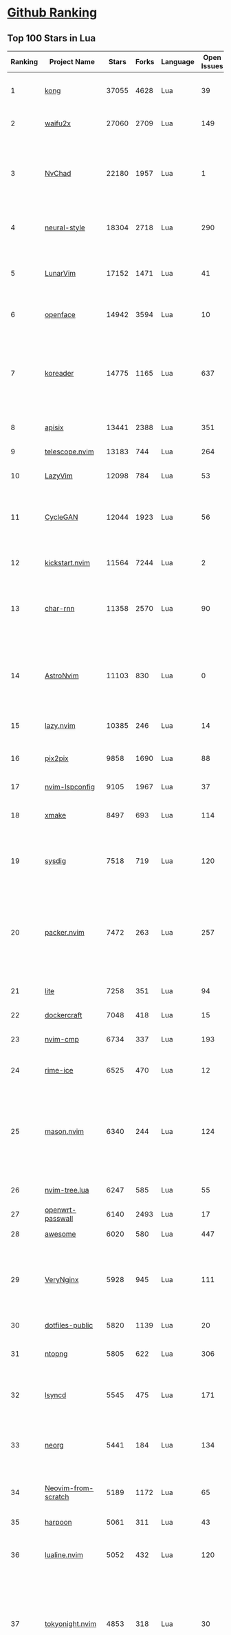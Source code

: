 [Github Ranking](../README.md)
==========

## Top 100 Stars in Lua

| Ranking | Project Name | Stars | Forks | Language | Open Issues | Description | Last Commit |
| ------- | ------------ | ----- | ----- | -------- | ----------- | ----------- | ----------- |
| 1 | [kong](https://github.com/Kong/kong) | 37055 | 4628 | Lua | 39 | 🦍 The Cloud-Native API Gateway and AI Gateway. | 2024-02-29T09:51:13Z |
| 2 | [waifu2x](https://github.com/nagadomi/waifu2x) | 27060 | 2709 | Lua | 149 | Image Super-Resolution for Anime-Style Art | 2023-05-04T00:50:48Z |
| 3 | [NvChad](https://github.com/NvChad/NvChad) | 22180 | 1957 | Lua | 1 | Blazing fast Neovim config providing solid defaults and a beautiful UI, enhancing your neovim experience. | 2024-02-29T03:21:37Z |
| 4 | [neural-style](https://github.com/jcjohnson/neural-style) | 18304 | 2718 | Lua | 290 | Torch implementation of neural style algorithm | 2018-02-23T01:21:20Z |
| 5 | [LunarVim](https://github.com/LunarVim/LunarVim) | 17152 | 1471 | Lua | 41 | 🌙 LunarVim is an IDE layer for Neovim. Completely free and community driven. | 2024-02-13T17:00:19Z |
| 6 | [openface](https://github.com/cmusatyalab/openface) | 14942 | 3594 | Lua | 10 | Face recognition with deep neural networks. | 2023-10-25T21:16:29Z |
| 7 | [koreader](https://github.com/koreader/koreader) | 14775 | 1165 | Lua | 637 | An ebook reader application supporting PDF, DjVu, EPUB, FB2 and many more formats, running on Cervantes, Kindle, Kobo, PocketBook and Android devices | 2024-02-28T17:40:15Z |
| 8 | [apisix](https://github.com/apache/apisix) | 13441 | 2388 | Lua | 351 | The Cloud-Native API Gateway | 2024-02-29T08:42:34Z |
| 9 | [telescope.nvim](https://github.com/nvim-telescope/telescope.nvim) | 13183 | 744 | Lua | 264 | Find, Filter, Preview, Pick. All lua, all the time. | 2024-02-28T11:20:17Z |
| 10 | [LazyVim](https://github.com/LazyVim/LazyVim) | 12098 | 784 | Lua | 53 | Neovim config for the lazy | 2024-02-28T12:23:42Z |
| 11 | [CycleGAN](https://github.com/junyanz/CycleGAN) | 12044 | 1923 | Lua | 56 | Software that can generate photos from paintings,  turn horses into zebras,  perform style transfer, and more. | 2023-09-12T19:48:53Z |
| 12 | [kickstart.nvim](https://github.com/nvim-lua/kickstart.nvim) | 11564 | 7244 | Lua | 2 | A launch point for your personal nvim configuration | 2024-02-28T18:23:14Z |
| 13 | [char-rnn](https://github.com/karpathy/char-rnn) | 11358 | 2570 | Lua | 90 | Multi-layer Recurrent Neural Networks (LSTM, GRU, RNN) for character-level language models in Torch | 2023-10-24T17:15:27Z |
| 14 | [AstroNvim](https://github.com/AstroNvim/AstroNvim) | 11103 | 830 | Lua | 0 | AstroNvim is an aesthetic and feature-rich neovim config that is extensible and easy to use with a great set of plugins  | 2024-02-28T13:33:51Z |
| 15 | [lazy.nvim](https://github.com/folke/lazy.nvim) | 10385 | 246 | Lua | 14 | 💤 A modern plugin manager for Neovim | 2024-02-24T22:36:11Z |
| 16 | [pix2pix](https://github.com/phillipi/pix2pix) | 9858 | 1690 | Lua | 88 | Image-to-image translation with conditional adversarial nets | 2021-06-06T12:09:47Z |
| 17 | [nvim-lspconfig](https://github.com/neovim/nvim-lspconfig) | 9105 | 1967 | Lua | 37 | Quickstart configs for Nvim LSP | 2024-02-29T06:19:32Z |
| 18 | [xmake](https://github.com/xmake-io/xmake) | 8497 | 693 | Lua | 114 | 🔥 A cross-platform build utility based on Lua | 2024-02-29T08:57:59Z |
| 19 | [sysdig](https://github.com/draios/sysdig) | 7518 | 719 | Lua | 120 | Linux system exploration and troubleshooting tool with first class support for containers | 2024-02-21T16:47:38Z |
| 20 | [packer.nvim](https://github.com/wbthomason/packer.nvim) | 7472 | 263 | Lua | 257 | A use-package inspired plugin manager for Neovim. Uses native packages, supports Luarocks dependencies, written in Lua, allows for expressive config | 2024-02-13T18:07:39Z |
| 21 | [lite](https://github.com/rxi/lite) | 7258 | 351 | Lua | 94 | A lightweight text editor written in Lua | 2023-09-20T16:35:31Z |
| 22 | [dockercraft](https://github.com/docker/dockercraft) | 7048 | 418 | Lua | 15 | Docker + Minecraft = Dockercraft | 2021-06-15T14:24:53Z |
| 23 | [nvim-cmp](https://github.com/hrsh7th/nvim-cmp) | 6734 | 337 | Lua | 193 | A completion plugin for neovim coded in Lua. | 2024-02-21T04:11:09Z |
| 24 | [rime-ice](https://github.com/iDvel/rime-ice) | 6525 | 470 | Lua | 12 | Rime 配置：雾凇拼音 \| 长期维护的简体词库 | 2024-02-28T15:17:41Z |
| 25 | [mason.nvim](https://github.com/williamboman/mason.nvim) | 6340 | 244 | Lua | 124 | Portable package manager for Neovim that runs everywhere Neovim runs. Easily install and manage LSP servers, DAP servers, linters, and formatters. | 2024-02-28T21:56:54Z |
| 26 | [nvim-tree.lua](https://github.com/nvim-tree/nvim-tree.lua) | 6247 | 585 | Lua | 55 | A file explorer tree for neovim written in lua | 2024-02-26T07:31:59Z |
| 27 | [openwrt-passwall](https://github.com/xiaorouji/openwrt-passwall) | 6140 | 2493 | Lua | 17 | None | 2024-02-28T12:19:14Z |
| 28 | [awesome](https://github.com/awesomeWM/awesome) | 6020 | 580 | Lua | 447 | awesome window manager | 2024-02-24T15:04:11Z |
| 29 | [VeryNginx](https://github.com/alexazhou/VeryNginx) | 5928 | 945 | Lua | 111 |  A very powerful and friendly  nginx base on lua-nginx-module( openresty ) which provide WAF, Control Panel, and Dashboards.  | 2020-06-30T07:07:17Z |
| 30 | [dotfiles-public](https://github.com/craftzdog/dotfiles-public) | 5820 | 1139 | Lua | 20 | My personal dotfiles | 2024-02-26T00:30:34Z |
| 31 | [ntopng](https://github.com/ntop/ntopng) | 5805 | 622 | Lua | 306 | Web-based Traffic and Security Network Traffic Monitoring | 2024-02-29T09:11:56Z |
| 32 | [lsyncd](https://github.com/lsyncd/lsyncd) | 5545 | 475 | Lua | 171 | Lsyncd (Live Syncing Daemon) synchronizes local directories with remote targets | 2024-01-22T08:37:35Z |
| 33 | [neorg](https://github.com/nvim-neorg/neorg) | 5441 | 184 | Lua | 134 | Modernity meets insane extensibility. The future of organizing your life in Neovim. | 2024-02-28T19:11:39Z |
| 34 | [Neovim-from-scratch](https://github.com/LunarVim/Neovim-from-scratch) | 5189 | 1172 | Lua | 65 | 📚 A Neovim config designed from scratch to be understandable | 2023-11-20T18:22:47Z |
| 35 | [harpoon](https://github.com/ThePrimeagen/harpoon) | 5061 | 311 | Lua | 43 | None | 2024-02-19T22:52:27Z |
| 36 | [lualine.nvim](https://github.com/nvim-lualine/lualine.nvim) | 5052 | 432 | Lua | 120 | A blazing fast and easy to configure neovim statusline plugin written in pure lua. | 2024-02-18T21:11:32Z |
| 37 | [tokyonight.nvim](https://github.com/folke/tokyonight.nvim) | 4853 | 318 | Lua | 30 | 🏙  A clean, dark Neovim theme written in Lua, with support for lsp, treesitter and lots of plugins. Includes additional themes for Kitty, Alacritty, iTerm and Fish. | 2024-02-07T16:32:14Z |
| 38 | [DenseNet](https://github.com/liuzhuang13/DenseNet) | 4658 | 1069 | Lua | 28 | Densely Connected Convolutional Networks, In CVPR 2017 (Best Paper Award). | 2024-01-09T13:15:40Z |
| 39 | [nvim-dap](https://github.com/mfussenegger/nvim-dap) | 4482 | 168 | Lua | 30 | Debug Adapter Protocol client implementation for Neovim | 2024-02-17T10:41:39Z |
| 40 | [nvim](https://github.com/catppuccin/nvim) | 4289 | 194 | Lua | 4 | 🍨 Soothing pastel theme for (Neo)vim | 2024-02-24T20:35:55Z |
| 41 | [trouble.nvim](https://github.com/folke/trouble.nvim) | 4270 | 148 | Lua | 105 | 🚦 A pretty diagnostics, references, telescope results, quickfix and location list to help you solve all the trouble your code is causing. | 2024-02-22T10:38:32Z |
| 42 | [lite-xl](https://github.com/lite-xl/lite-xl) | 4246 | 198 | Lua | 151 | A lightweight text editor written in Lua | 2024-02-29T04:46:39Z |
| 43 | [fast-neural-style](https://github.com/jcjohnson/fast-neural-style) | 4234 | 813 | Lua | 126 | Feedforward style transfer | 2023-10-03T20:54:31Z |
| 44 | [which-key.nvim](https://github.com/folke/which-key.nvim) | 4140 | 139 | Lua | 160 | 💥   Create key bindings that stick. WhichKey is a lua plugin for Neovim 0.5 that displays a popup with possible keybindings of the command you started typing. | 2024-02-22T10:59:38Z |
| 45 | [gitsigns.nvim](https://github.com/lewis6991/gitsigns.nvim) | 4107 | 154 | Lua | 51 | Git integration for buffers | 2024-02-28T17:12:37Z |
| 46 | [ngx_lua_waf](https://github.com/loveshell/ngx_lua_waf) | 3851 | 1435 | Lua | 58 | ngx_lua_waf是一个基于lua-nginx-module(openresty)的web应用防火墙 | 2022-12-23T09:53:21Z |
| 47 | [fairseq-lua](https://github.com/facebookresearch/fairseq-lua) | 3752 | 620 | Lua | 16 | Facebook AI Research Sequence-to-Sequence Toolkit | 2021-09-17T09:21:31Z |
| 48 | [luvit](https://github.com/luvit/luvit) | 3742 | 373 | Lua | 82 | Lua + libUV + jIT = pure awesomesauce | 2024-01-29T03:04:06Z |
| 49 | [CorsixTH](https://github.com/CorsixTH/CorsixTH) | 3723 | 338 | Lua | 229 | Open source clone of Theme Hospital | 2024-02-29T01:51:05Z |
| 50 | [null-ls.nvim](https://github.com/jose-elias-alvarez/null-ls.nvim) | 3618 | 802 | Lua | 71 | Use Neovim as a language server to inject LSP diagnostics, code actions, and more via Lua. | 2023-10-03T08:04:11Z |
| 51 | [indent-blankline.nvim](https://github.com/lukas-reineke/indent-blankline.nvim) | 3585 | 91 | Lua | 15 | Indent guides  for Neovim | 2024-02-13T06:39:54Z |
| 52 | [openresty-best-practices](https://github.com/moonbingbing/openresty-best-practices) | 3533 | 859 | Lua | 36 | None | 2023-02-22T06:23:42Z |
| 53 | [toggleterm.nvim](https://github.com/akinsho/toggleterm.nvim) | 3502 | 156 | Lua | 30 | A neovim lua plugin to help easily manage multiple terminal windows | 2024-02-16T11:14:48Z |
| 54 | [PathOfBuilding](https://github.com/PathOfBuildingCommunity/PathOfBuilding) | 3484 | 1961 | Lua | 648 | Offline build planner for Path of Exile. | 2024-02-25T19:46:33Z |
| 55 | [mini.nvim](https://github.com/echasnovski/mini.nvim) | 3463 | 132 | Lua | 24 | Library of 35+ independent Lua modules improving overall Neovim (version 0.7 and higher) experience with minimal effort | 2024-02-28T19:45:34Z |
| 56 | [noice.nvim](https://github.com/folke/noice.nvim) | 3420 | 71 | Lua | 53 | 💥 Highly experimental plugin that completely replaces the UI for messages, cmdline and the popupmenu. | 2024-02-21T21:00:17Z |
| 57 | [lsp-zero.nvim](https://github.com/VonHeikemen/lsp-zero.nvim) | 3345 | 94 | Lua | 8 | A starting point to setup some lsp related features in neovim. | 2024-02-27T14:37:23Z |
| 58 | [kanagawa.nvim](https://github.com/rebelot/kanagawa.nvim) | 3344 | 137 | Lua | 29 | NeoVim dark colorscheme inspired by the colors of the famous painting by Katsushika Hokusai. | 2024-02-28T13:35:21Z |
| 59 | [tarantool](https://github.com/tarantool/tarantool) | 3300 | 371 | Lua | 1190 | Get your data in RAM. Get compute close to data. Enjoy the performance. | 2024-02-29T09:13:01Z |
| 60 | [yoru](https://github.com/rxyhn/yoru) | 3282 | 200 | Lua | 35 | 夜 - Yoru \| Aesthetic and Beautiful Awesome  Environment :first_quarter_moon: | 2024-01-28T16:37:06Z |
| 61 | [Comment.nvim](https://github.com/numToStr/Comment.nvim) | 3268 | 124 | Lua | 26 | :brain: :muscle: // Smart and powerful comment plugin for neovim. Supports treesitter, dot repeat, left-right/up-down motions, hooks, and more | 2024-02-29T07:04:58Z |
| 62 | [vulscan](https://github.com/scipag/vulscan) | 3247 | 654 | Lua | 0 | Advanced vulnerability scanning with Nmap NSE | 2023-07-23T17:15:05Z |
| 63 | [ChatGPT.nvim](https://github.com/jackMort/ChatGPT.nvim) | 3214 | 259 | Lua | 58 | ChatGPT Neovim Plugin: Effortless Natural Language Generation with OpenAI's ChatGPT API | 2024-02-29T09:31:08Z |
| 64 | [lspsaga.nvim](https://github.com/nvimdev/lspsaga.nvim) | 3186 | 271 | Lua | 32 | improve neovim lsp experience | 2024-02-24T23:49:47Z |
| 65 | [articles](https://github.com/Wscats/articles) | 3172 | 735 | Lua | 4 | 🔖My Learning Notes and Memories - 分享我的学习片段和与你的回忆 | 2022-04-25T00:46:45Z |
| 66 | [diffview.nvim](https://github.com/sindrets/diffview.nvim) | 3156 | 85 | Lua | 35 | Single tabpage interface for easily cycling through diffs for all modified files for any git rev. | 2024-02-20T22:25:29Z |
| 67 | [deepmask](https://github.com/facebookresearch/deepmask) | 3109 | 526 | Lua | 46 | Torch implementation of DeepMask and SharpMask | 2019-01-16T17:21:51Z |
| 68 | [moonscript](https://github.com/leafo/moonscript) | 3093 | 190 | Lua | 176 | :crescent_moon: A language that compiles to Lua | 2023-11-06T20:54:53Z |
| 69 | [nmap-vulners](https://github.com/vulnersCom/nmap-vulners) | 3081 | 547 | Lua | 17 | NSE script based on Vulners.com API | 2022-12-16T11:22:30Z |
| 70 | [nvim-config](https://github.com/jdhao/nvim-config) | 3065 | 463 | Lua | 6 | A modern Neovim configuration with full battery for Python, Lua, C++, Markdown, LaTeX, and more... | 2024-02-27T22:37:20Z |
| 71 | [luarocks](https://github.com/luarocks/luarocks) | 3024 | 423 | Lua | 166 | LuaRocks is the package manager for the Lua programming language. | 2024-02-29T04:56:27Z |
| 72 | [cdn-up-and-running](https://github.com/leandromoreira/cdn-up-and-running) | 3017 | 176 | Lua | 2 | CDN Up and Running - Building a CDN from Scratch to Learn about CDN, Nginx, Lua, Prometheus, Grafana, Load balancing, and Containers. | 2023-03-21T02:04:08Z |
| 73 | [awesome-copycats](https://github.com/lcpz/awesome-copycats) | 3001 | 524 | Lua | 0 | Awesome WM themes | 2023-10-10T13:58:30Z |
| 74 | [bufferline.nvim](https://github.com/akinsho/bufferline.nvim) | 2987 | 164 | Lua | 27 | A snazzy bufferline for Neovim | 2024-02-25T08:10:09Z |
| 75 | [neogit](https://github.com/NeogitOrg/neogit) | 2966 | 172 | Lua | 102 | An interactive and powerful Git interface for Neovim, inspired by Magit | 2024-02-27T08:45:19Z |
| 76 | [snabb](https://github.com/snabbco/snabb) | 2935 | 298 | Lua | 176 | Snabb: Simple and fast packet networking | 2024-01-29T11:05:43Z |
| 77 | [lua-language-server](https://github.com/LuaLS/lua-language-server) | 2899 | 263 | Lua | 380 | A language server that offers Lua language support - programmed in Lua | 2024-02-28T01:42:12Z |
| 78 | [docker-jitsi-meet](https://github.com/jitsi/docker-jitsi-meet) | 2894 | 1304 | Lua | 244 | Jitsi Meet on Docker | 2024-02-22T19:10:34Z |
| 79 | [z.lua](https://github.com/skywind3000/z.lua) | 2888 | 139 | Lua | 59 | :zap: A new cd command that helps you navigate faster by learning your habits. | 2024-02-22T14:58:05Z |
| 80 | [rime](https://github.com/ssnhd/rime) | 2835 | 257 | Lua | 34 | Rime Squirrel 鼠须管配置文件（朙月拼音、小鹤双拼、自然码双拼） | 2023-08-13T01:26:52Z |
| 81 | [LuaSnip](https://github.com/L3MON4D3/LuaSnip) | 2768 | 224 | Lua | 66 | Snippet Engine for Neovim written in Lua. | 2024-02-15T16:21:45Z |
| 82 | [command-t](https://github.com/wincent/command-t) | 2731 | 318 | Lua | 3 | ⌨️ Fast file navigation for Neovim and Vim | 2023-11-17T11:00:35Z |
| 83 | [init.lua](https://github.com/ThePrimeagen/init.lua) | 2727 | 534 | Lua | 27 | None | 2024-02-28T21:45:48Z |
| 84 | [neo-tree.nvim](https://github.com/nvim-neo-tree/neo-tree.nvim) | 2720 | 174 | Lua | 160 | Neovim plugin to manage the file system and other tree like structures. | 2024-02-28T15:50:29Z |
| 85 | [nvim-autopairs](https://github.com/windwp/nvim-autopairs) | 2700 | 110 | Lua | 13 | autopairs for neovim written in lua | 2024-02-28T18:29:41Z |
| 86 | [ant](https://github.com/ejoy/ant) | 2691 | 224 | Lua | 1 | Ant game engine | 2024-02-29T10:01:27Z |
| 87 | [dotfiles](https://github.com/nicknisi/dotfiles) | 2689 | 355 | Lua | 1 | vim, zsh, git, homebrew, neovim - my whole world | 2024-02-27T02:52:48Z |
| 88 | [orgmode](https://github.com/nvim-orgmode/orgmode) | 2641 | 116 | Lua | 93 | Orgmode clone written in Lua for Neovim 0.9+. | 2024-02-28T23:03:44Z |
| 89 | [nvim-notify](https://github.com/rcarriga/nvim-notify) | 2613 | 67 | Lua | 30 | A fancy, configurable, notification manager for NeoVim | 2024-02-17T09:19:44Z |
| 90 | [nvimdots](https://github.com/ayamir/nvimdots) | 2610 | 439 | Lua | 8 | A well configured and structured Neovim. | 2024-02-29T01:46:56Z |
| 91 | [nightfox.nvim](https://github.com/EdenEast/nightfox.nvim) | 2602 | 121 | Lua | 9 | 🦊A highly customizable theme for vim and neovim with support for lsp, treesitter and a variety of plugins. | 2024-01-31T04:04:50Z |
| 92 | [eggs](https://github.com/parkervcp/eggs) | 2558 | 2281 | Lua | 83 | Service eggs for the pterodactyl panel | 2024-02-28T19:02:46Z |
| 93 | [ZeroBraneStudio](https://github.com/pkulchenko/ZeroBraneStudio) | 2546 | 517 | Lua | 87 | Lightweight Lua-based IDE for Lua with code completion, syntax highlighting, live coding, remote debugger, and code analyzer; supports Lua 5.1, 5.2, 5.3, 5.4, LuaJIT and other Lua interpreters on Windows, macOS, and Linux | 2024-02-24T16:36:48Z |
| 94 | [nvim-surround](https://github.com/kylechui/nvim-surround) | 2516 | 58 | Lua | 18 | Add/change/delete surrounding delimiter pairs with ease. Written with :heart: in Lua. | 2024-02-27T19:43:55Z |
| 95 | [torch-rnn](https://github.com/jcjohnson/torch-rnn) | 2478 | 512 | Lua | 88 | Efficient, reusable RNNs and LSTMs for torch | 2022-06-21T21:10:11Z |
| 96 | [todo-comments.nvim](https://github.com/folke/todo-comments.nvim) | 2471 | 72 | Lua | 59 | ✅  Highlight, list and search todo comments in your projects | 2024-02-20T09:25:27Z |
| 97 | [the-glorious-dotfiles](https://github.com/eromatiya/the-glorious-dotfiles) | 2433 | 151 | Lua | 0 | A glorified personal dot files | 2023-02-22T20:45:43Z |
| 98 | [vim-be-good](https://github.com/ThePrimeagen/vim-be-good) | 2424 | 89 | Lua | 33 | vim-be-good is a nvim plugin designed to make you better at Vim Movements.  | 2024-01-31T00:54:45Z |
| 99 | [neuralart](https://github.com/kaishengtai/neuralart) | 2411 | 359 | Lua | 6 | An implementation of the paper 'A Neural Algorithm of Artistic Style'. | 2017-03-05T18:08:54Z |
| 100 | [OpenNMT](https://github.com/OpenNMT/OpenNMT) | 2383 | 483 | Lua | 33 | Open Source Neural Machine Translation in Torch (deprecated) | 2020-02-19T16:08:46Z |

